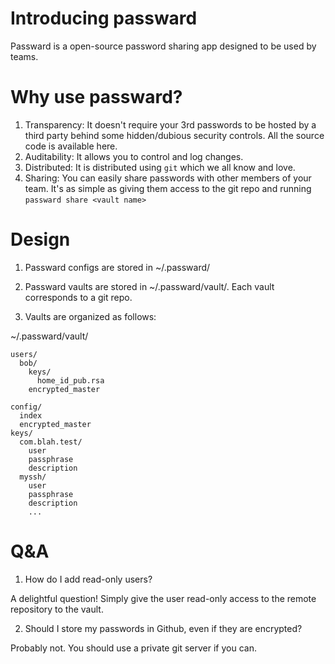 # Introducing passward

Passward is a open-source password sharing app designed to be used by teams.

# Why use passward?

1. Transparency: It doesn't require your 3rd passwords to be hosted by a third party behind some hidden/dubious security controls.  All the source code is available here.
2. Auditability: It allows you to control and log changes.
3. Distributed: It is distributed using `git` which we all know and love.
4. Sharing: You can easily share passwords with other members of your team.  It's as simple as giving them 
access to the git repo and running `passward share <vault name>`

# Design

1. Passward configs are stored in ~/.passward/

2. Passward vaults are stored in ~/.passward/vault/<name>.  Each vault corresponds to a git repo.

3. Vaults are organized as follows:

~/.passward/vault/<name>

```
users/
  bob/
    keys/
      home_id_pub.rsa
    encrypted_master

config/
  index
  encrypted_master
keys/
  com.blah.test/
    user
    passphrase
    description
  myssh/
    user
    passphrase
    description
    ...
```

# Q&A

1. How do I add read-only users?

A delightful question! Simply give the user read-only access to the 
remote repository to the vault.

2. Should I store my passwords in Github, even if they are encrypted?

Probably not.  You should use a private git server if you can.  







